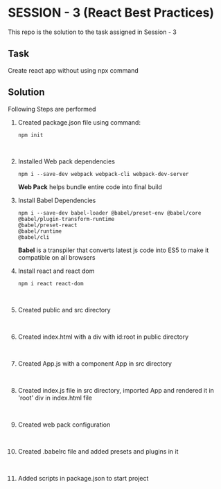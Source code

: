# SESSION - 3 (React Best Practices)

This repo is the solution to the task assigned in Session - 3

## Task
Create react app without using npx command

## Solution
Following Steps are performed

1. Created package.json file using command:
    ```
    npm init
    ```
    <br />

2. Installed Web pack dependencies
    ```
    npm i --save-dev webpack webpack-cli webpack-dev-server
    ```
    <b>Web Pack</b> helps bundle entire code into final build
    <br />

3. Install Babel Dependencies
    ```
    npm i --save-dev babel-loader @babel/preset-env @babel/core 
    @babel/plugin-transform-runtime 
    @babel/preset-react 
    @babel/runtime
    @babel/cli
    ```
    <b>Babel</b> is a transpiler that converts latest js code into ES5 to make it compatible on all browsers
    <br />

4. Install react and react dom
    ```
    npm i react react-dom
    ```
    <br />

5. Created public and src directory
<br />

6. Created index.html with a div with id:root in public directory
<br />

7. Created App.js with a component App in src directory
<br />

8. Created index.js file in src directory, imported App and rendered it in 'root' div in index.html file
<br />

9. Created web pack configuration
<br />

10. Created .babelrc file and added presets and plugins in it
<br />

11. Added scripts in package.json to start project
<br />